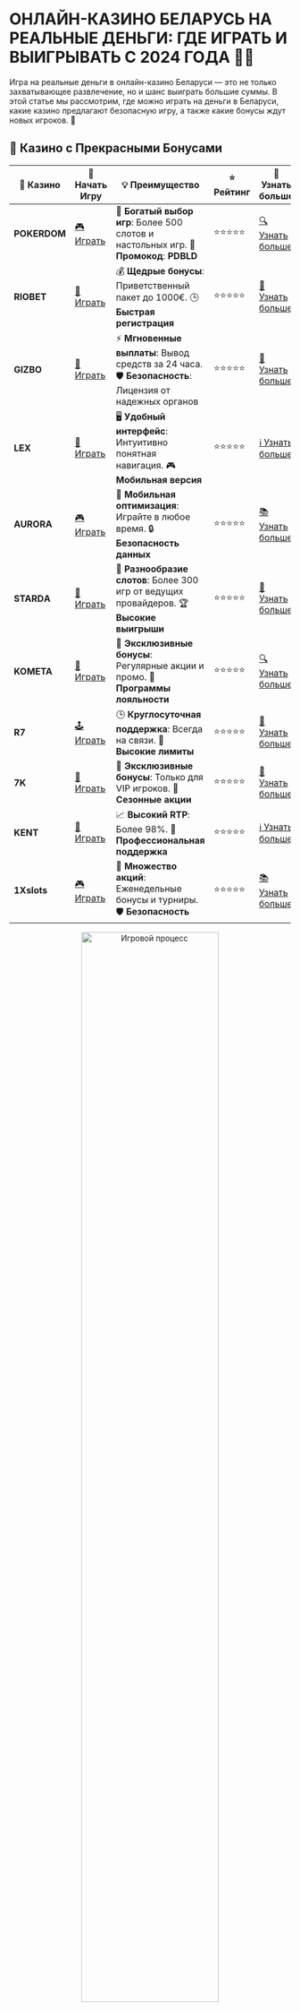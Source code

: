 # ОНЛАЙН-КАЗИНО БЕЛАРУСЬ НА РЕАЛЬНЫЕ ДЕНЬГИ: ГДЕ ИГРАТЬ И ВЫИГРЫВАТЬ С 2024 ГОДА 🎰💵

Игра на реальные деньги в онлайн-казино Беларуси — это не только захватывающее развлечение, но и шанс выиграть большие суммы. В этой статье мы рассмотрим, где можно играть на деньги в Беларуси, какие казино предлагают безопасную игру, а также какие бонусы ждут новых игроков. 🚀

## 🌟 Казино с Прекрасными Бонусами

| 🎲 **Казино** | 🔗 **Начать Игру** | 💡 **Преимущество** | ⭐ **Рейтинг** | 🔗 **Узнать больше** |
|--------------|---------------------|---------------------|----------------|----------------------|
| **POKERDOM**  | [🎮 Играть](https://brandplay.link/4k77v2yx) | 🎉 **Богатый выбор игр**: Более 500 слотов и настольных игр. 🎁 **Промокод**: **PDBLD** | ⭐⭐⭐⭐⭐ | [🔍 Узнать больше](https://brandplay.link/4k77v2yx) |
| **RIOBET**    | [🎰 Играть](https://brandplay.link/7xBLTPyj) | 💰 **Щедрые бонусы**: Приветственный пакет до 1000€. 🕒 **Быстрая регистрация** | ⭐⭐⭐⭐⭐ | [📖 Узнать больше](https://brandplay.link/7xBLTPyj) |
| **GIZBO**     | [🎲 Играть](https://brandplay.link/bprXw4YV) | ⚡ **Мгновенные выплаты**: Вывод средств за 24 часа. 🛡️ **Безопасность**: Лицензия от надежных органов | ⭐⭐⭐⭐⭐ | [📝 Узнать больше](https://brandplay.link/bprXw4YV) |
| **LEX**       | [🤑 Играть](https://brandplay.link/zW4hdDFV) | 🖥️ **Удобный интерфейс**: Интуитивно понятная навигация. 🎮 **Мобильная версия** | ⭐⭐⭐⭐⭐ | [ℹ️ Узнать больше](https://brandplay.link/zW4hdDFV) |
| **AURORA**    | [🎮 Играть](https://10trafic-stat2.com/click/668546556bcc6313411604bd/6766/13032/subaccount) | 📱 **Мобильная оптимизация**: Играйте в любое время. 🔒 **Безопасность данных** | ⭐⭐⭐⭐⭐ | [📚 Узнать больше](https://10trafic-stat2.com/click/668546556bcc6313411604bd/6766/13032/subaccount) |
| **STARDА**    | [🎯 Играть](https://brandplay.link/fB7xwRFL) | 🎰 **Разнообразие слотов**: Более 300 игр от ведущих провайдеров. 🏆 **Высокие выигрыши** | ⭐⭐⭐⭐⭐ | [🔎 Узнать больше](https://brandplay.link/fB7xwRFL) |
| **KOMETA**    | [🎰 Играть](https://brandplay.link/8ZymQJV8) | 🎁 **Эксклюзивные бонусы**: Регулярные акции и промо. 🔄 **Программы лояльности** | ⭐⭐⭐⭐⭐ | [🔍 Узнать больше](https://brandplay.link/8ZymQJV8) |
| **R7**        | [🕹️ Играть](https://brandplay.link/bMd3Yjsw) | 🕒 **Круглосуточная поддержка**: Всегда на связи. 💸 **Высокие лимиты** | ⭐⭐⭐⭐⭐ | [📖 Узнать больше](https://brandplay.link/bMd3Yjsw) |
| **7K**        | [🎲 Играть](https://brandplay.link/BvQyFShp) | 🌟 **Эксклюзивные бонусы**: Только для VIP игроков. 🎉 **Сезонные акции** | ⭐⭐⭐⭐⭐ | [📝 Узнать больше](https://brandplay.link/BvQyFShp) |
| **KENT**      | [🤑 Играть](https://brandplay.link/Fv2WP3js) | 📈 **Высокий RTP**: Более 98%. 💼 **Профессиональная поддержка** | ⭐⭐⭐⭐⭐ | [ℹ️ Узнать больше](https://brandplay.link/Fv2WP3js) |
| **1Xslots**   | [🎮 Играть](https://brandplay.link/hSB1khtr) | 🎉 **Множество акций**: Еженедельные бонусы и турниры. 🛡️ **Безопасность** | ⭐⭐⭐⭐⭐ | [📚 Узнать больше](https://brandplay.link/hSB1khtr) |

<div align="center"> <img src="https://i.pinimg.com/originals/1d/b3/25/1db325483acbe642c6d4e6fdd73a4988.gif" alt="Игровой процесс" width="70%"> </div>
---

## 🚀 Быстрые Выигрыши и Поддержка

| 🎲 **Казино** | 🔗 **Начать Игру** | 💡 **Преимущество** | ⭐ **Рейтинг** | 🔗 **Узнать больше** |
|--------------|---------------------|---------------------|----------------|----------------------|
| **GAMA**      | [🎯 Играть](https://brandplay.link/j6NMKsDz) | 🔍 **Интуитивный интерфейс**: Легкость использования. 🏅 **Престижные турниры** | ⭐⭐⭐⭐☆ | [🔎 Узнать больше](https://brandplay.link/j6NMKsDz) |
| **ONION**     | [🎰 Играть](https://brandplay.link/zBGRVpQ9) | 🤑 **Низкие ставки**: Идеально для начинающих. 🔄 **Быстрые выводы** | ⭐⭐⭐⭐☆ | [🔍 Узнать больше](https://brandplay.link/zBGRVpQ9) |
| **ЧЕМПИОН**   | [🕹️ Играть](https://temon-gter.cfd/go/lRq?p80412p304504pcc44t17455) | 🏅 **Лояльная программа**: Награды за активность. 🎁 **Ежемесячные бонусы** | ⭐⭐⭐⭐☆ | [📖 Узнать больше](https://temon-gter.cfd/go/lRq?p80412p304504pcc44t17455) |
| **VAVADA**    | [🎲 Играть](https://vavadapartner.pro/?promo=ea5c9275-6854-4505-94fc-95ab18221945-linkb2) | 🚀 **Быстрая регистрация**: Начните играть мгновенно. 🔐 **Безопасные транзакции** | ⭐⭐⭐⭐☆ | [📝 Узнать больше](https://vavadapartner.pro/?promo=ea5c9275-6854-4505-94fc-95ab18221945-linkb2) |
| **FRIENDS**   | [🤑 Играть](https://gofriends.kim/linkb2) | 🤝 **Социальные игры**: Играйте с друзьями. 🌐 **Мультиплатформенность** | ⭐⭐⭐⭐☆ | [ℹ️ Узнать больше](https://gofriends.kim/linkb2) |
| **1WIN**      | [🎮 Играть](https://brandplay.link/smXVpBbG) | 🏆 **Спортивные ставки**: Широкий выбор видов спорта. 💵 **Высокие коэффициенты** | ⭐⭐⭐⭐☆ | [📚 Узнать больше](https://brandplay.link/smXVpBbG) |
| **DRIP**      | [🎯 Играть](https://drp-ircp01.com/c07e6a3db) | 🌐 **Инновационные игры**: Новейшие игровые технологии. 🛡️ **Высокая безопасность** | ⭐⭐⭐⭐☆ | [🔎 Узнать больше](https://drp-ircp01.com/c07e6a3db) |
| **JOYCASINO** | [🎰 Играть](https://rpc30.call2me.pro/?/ru/registration?apkpop=0&partner=p24970p3291217pc98f) | 🎁 **Приятные бонусы**: Ежедневные акции и подарки. 🕹️ **Разнообразие игр** | ⭐⭐⭐⭐☆ | [🔍 Узнать больше](https://rpc30.call2me.pro/?/ru/registration?apkpop=0&partner=p24970p3291217pc98f) |
| **PLAYFORTUNA** | [🎮 Играть](https://fortunapromo.net/alt/playfortuna/registration?0dc4a9362a71feb7e3f165fb8e766f70) | 🎉 **Регулярные акции**: Бонусы, фриспины и многое другое. 🏅 **Турниры** | ⭐⭐⭐⭐☆ | [📚 Узнать больше](https://fortunapromo.net/alt/playfortuna/registration?0dc4a9362a71feb7e3f165fb8e766f70) |
| **SYKAA**     | [🤑 Играть](https://s-two-way.com/?source=linkb2&pid=30697) | 💸 **Доступные ставки**: Идеально для новичков. 🎁 **Щедрые бонусы** | ⭐⭐⭐⭐☆ | [🔍 Узнать больше](https://s-two-way.com/?source=linkb2&pid=30697) |

<div align="center"> <img src="https://i.pinimg.com/originals/1d/b3/25/1db325483acbe642c6d4e6fdd73a4988.gif" alt="Игровой процесс" width="70%"> </div>



![Онлайн-казино Беларусь](https://i.pinimg.com/originals/a9/29/6e/a9296ea1cf6a7c20a985e593451f0323.png)

## 1. ПОКЕРДОМ: БЕЗОПАСНОСТЬ И ПРОЗРАЧНОСТЬ 💎

Pokerdom — это одно из самых популярных онлайн-казино в Беларуси, которое гарантирует честность и безопасность игры. Здесь вы можете играть на реальные деньги в различные игры, такие как слоты, покер и рулетка.

### Особенности:
- Лицензия на проведение азартных игр.
- Прозрачные выплаты и быстрые выводы.
- Щедрые бонусы для новичков и постоянных игроков.

## 2. РИОБЕТ: БОЛЬШОЙ ВЫБОР ИГР И БОНУСОВ 🏅

Riobet — это казино, которое предлагает большое количество игр на реальные деньги для белорусских игроков. Казино работает на основе лицензии, что гарантирует надежность и безопасность. В Riobet часто проводятся акции с бонусами, которые делают игру еще более выгодной.

### Особенности:
- Лицензия на азартные игры.
- Множество методов пополнения счета и вывода средств.
- Регулярные бонусы и акции.

## 3. АУРОРА КАЗИНО: СОЛИДНЫЙ ОПЫТ И НАДЕЖНОСТЬ 🌟

Aurora Casino — это проверенная платформа для игры на реальные деньги. Казино предлагает безопасные способы оплаты и быструю обработку выводов. В Aurora Casino вы найдете популярные слоты, настольные игры и рулетку.

### Особенности:
- Лицензированные игры и сертификаты.
- Быстрые выплаты.
- Простой интерфейс и удобная регистрация.

## 4. КОМЕТА КАЗИНО: СОВРЕМЕННЫЙ ИНТЕРФЕЙС И ЩЕДРЫЕ ПРЕДЛОЖЕНИЯ 🚀

Kometa Casino — это новая и быстро развивающаяся платформа для белорусских игроков. Здесь вы найдете игровые автоматы, рулетку и другие азартные игры. Kometa Casino славится своей щедрой бонусной системой и качественным обслуживанием клиентов.

### Особенности:
- Лицензия на азартные игры.
- Привлекательные бонусы для новичков.
- Регулярные акции и турниры.

## 5. 7К КАЗИНО: ПРЕМИУМ-КАЧЕСТВО ИГР 🎮

7K Casino — это еще один надежный вариант для игры на деньги в Беларуси. Казино предлагает разнообразие игр от лучших провайдеров, а также имеет отличную систему поддержки клиентов, что делает игру максимально комфортной.

### Особенности:
- Лицензированное казино с честными играми.
- Привлекательные условия для новых игроков.
- Большой выбор слотов и настольных игр.

## 6. 1X SLOTS: ПЛАТФОРМА С ОГРОМНЫМ ВЫБОРОМ ИГР 🎰

1X Slots — популярная платформа для игры на деньги, которая работает в Беларуси. Казино предлагает более тысячи игровых автоматов, а также рулетку, покер и другие азартные игры.

### Особенности:
- Множество бонусов и акций.
- Лицензированное казино.
- Простой интерфейс и доступность на мобильных устройствах.

## 7. ГАМА КАЗИНО: НАДЕЖНОСТЬ И УДОБСТВО 🎲

Gama Casino — это казино, которое предлагает безопасную игру и быструю обработку транзакций. Казино работает только с проверенными провайдерами, что гарантирует честность всех игр и выплат.

### Особенности:
- Лицензия на азартные игры.
- Безопасные способы оплаты.
- Простой и удобный интерфейс.

## 8. ВАВАДА КАЗИНО: КРАСОЧНЫЙ ДИЗАЙН И БОЛЬШИЕ ВЫИГРЫШИ 💰

Vavada Casino — это платформа с качественным интерфейсом и большим выбором игр. Здесь вы можете играть на реальные деньги в слоты, рулетку и другие игры. Vavada предлагает щедрые бонусы для новичков и постоянных игроков.

### Особенности:
- Лицензия на азартные игры.
- Быстрые выплаты.
- Множество игровых автоматов и настольных игр.

## 9. ДРИП КАЗИНО: СИЛЬНЫЙ ПОДХОД К БЕЗОПАСНОСТИ 💎

Drip Casino — это современное онлайн-казино с проверенной репутацией. Оно предоставляет пользователям безопасные способы оплаты и игры на реальные деньги. Drip Casino предлагает широкий выбор игр и часто проводит акции с бонусами.

### Особенности:
- Лицензия на азартные игры.
- Высокие коэффициенты выплат.
- Регулярные бонусы и акции.

## 10. РОКС КАЗИНО: УДОБСТВО И ПРОЗРАЧНОСТЬ ⭐

Rox Casino — это качественное онлайн-казино, которое предлагает белорусским игрокам безопасную и честную игру на деньги. Казино работает с лицензией и гарантирует честность всех своих игр.

### Особенности:
- Лицензированное казино.
- Простота вывода средств.
- Множество бонусов и акций.

## Заключение: Как выбрать лучшее онлайн-казино для игры на реальные деньги?

Выбор онлайн-казино для игры на реальные деньги — это важный шаг для каждого игрока. Всегда выбирайте проверенные платформы с лицензией, хорошими отзывами и безопасными методами оплаты. Все казино, представленные в нашем ТОП-10, имеют отличную репутацию и предлагают честные условия для игры.

🎲 **Совет:** Играть в азартные игры нужно ответственно. Установите лимиты на ставки и не рискуйте больше, чем готовы потерять.

🎉 **Помните, что азартные игры должны быть развлекательными, а не способом заработка! Удачи вам за столом!** 🍀

